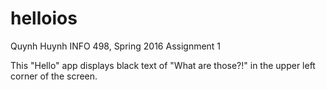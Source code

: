 # helloios
Quynh Huynh
INFO 498, Spring 2016
Assignment 1

This "Hello" app displays black text of "What are those?!" in the upper left corner of the screen.
